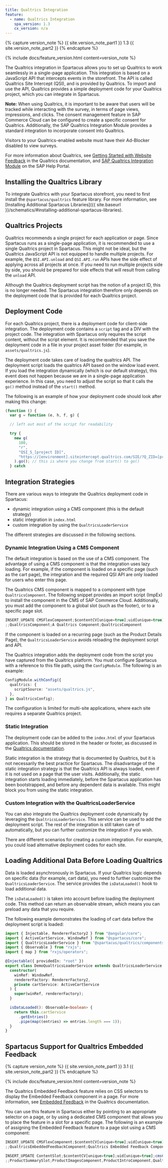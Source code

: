 ```yaml
---
title: Qualtrics Integration
feature:
  - name: Qualtrics Integration
    spa_version: 1.3
    cx_version: n/a
---
```


{% capture version_note %}
{{ site.version_note_part1 }} 1.3 {{ site.version_note_part2 }}
{% endcapture %}

{% include docs/feature_version.html content=version_note %}

The Qualtrics integration in Spartacus allows you to set up Qualtrics to work seamlessly in a single-page application. This integration is based on a JavaScript API that intercepts events in the storefront. The API is called Qualtrics Site Intercept (QSI), and is provided by Qualtrics. To import and use the API, Qualtrics provides a simple deployment code for your Qualtrics project, which you can integrate in Spartacus.

**Note:** When using Qualtrics, it is important to be aware that users will be tracked while interacting with the survey, in terms of page views, impressions, and clicks. The consent management feature in SAP Commerce Cloud can be configured to create a specific consent for Qualtrics. Additionally, the SAP Qualtrics Integration Module provides a standard integration to incorporate consent into Qualtrics.

Visitors to your Qualtrics-enabled website must have their Ad-Blocker disabled to view surveys.

For more information about Qualtrics, see [Getting Started with Website Feedback](https://www.qualtrics.com/support/website-app-feedback/getting-started-with-website-app-feedback/getting-started-with-website-feedback) in the Qualtrics documentation, and [SAP Qualtrics Integration Module](https://help.sap.com/viewer/50c996852b32456c96d3161a95544cdb/latest/en-US/8a849c5254db460e8eea4d7b9af39bff.html) on the SAP Help Portal.

## Installing the Qualtrics Library

To integrate Qualtrics with your Spartacus storefront, you need to first install the `@spartacus/qualtrics` feature library. For more information, see [Installing Additional Spartacus Libraries]({{ site.baseurl }}/schematics/#installing-additional-spartacus-libraries).

## Qualtrics Projects

Qualtrics recommends a single project for each application or page. Since Spartacus runs as a single-page application, it is recommended to use a single Qualtrics project in Spartacus. This might not be ideal, but the Qualtrics JavaScript API is not equipped to handle multiple projects. For example, the `QSI.API.unload` and `QSI.API.run` APIs have the side effect of applying across all projects at once. If you need to run multiple projects side by side, you should be prepared for side effects that will result from calling the `unload` API.

Although the Qualtrics deployment script has the notion of a project ID, this is no longer needed. The Spartacus integration therefore only depends on the deployment code that is provided for each Qualtrics project.

## Deployment Code

For each Qualtrics project, there is a deployment code for client-side integration. The deployment code contains a `script` tag and a DIV with the project code. The integration with Spartacus only requires the script content, without the script element. It is recommended that you save the deployment code in a file in your project asset folder (for example, in `assets/qualtrics.js`).

The deployment code takes care of loading the qualtrics API. The deployment script loads the qualtrics API based on the window load event. If you load the integration dynamically (which is our default strategy), this event does not happen because we are in a single-page application experience. In this case, you need to adjust the script so that it calls the `go()` method instead of the `start()` method.

The following is an example of how your deployment code should look after making this change:

```javascript
(function () {
  var g = function (e, h, f, g) {

  // left out most of the script for readability

  try {
    new g(
      100,
      "r",
      "QSI_S_[project ID]",
      "https://[environment].siteintercept.qualtrics.com/SIE/?Q_ZID=[project ID]"
    ).go(); // this is where you change from start() to go()
  } catch
```

## Integration Strategies

There are various ways to integrate the Qualtrics deployment code in Spartacus:

- dynamic integration using a CMS component (this is the default strategy)
- static integration in `index.html`
- custom integration by using the `QualtricsLoaderService`

The different strategies are discussed in the following sections.

### Dynamic Integration Using a CMS Component

The default integration is based on the use of a CMS component. The advantage of using a CMS component is that the integration uses lazy loading. For example, if the component is loaded on a specific page (such as the cart page), the integration and the required QSI API are only loaded for users who enter this page.

The Qualtrics CMS component is mapped to a component with type `QualtricsComponent`. The following snippet provides an import script (ImpEx) to install the component in the CMS of SAP Commerce Cloud. Additionally, you must add the component to a global slot (such as the footer), or to a specific page slot.

```ts
INSERT_UPDATE CMSFlexComponent;$contentCV[unique=true];uid[unique=true];name;flexType
;;QualtricsComponent;A Qualtrics Component;QualtricsComponent
```

If the component is loaded on a recurring page (such as the Product Details Page), the `QualtricsLoaderService` avoids reloading the deployment script and API.

The Qualtrics integration adds the deployment code from the script you have captured from the Qualtrics platform. You must configure Spartacus with a reference to this file path, using the `ConfigModule`. The following is an example:

```typescript
ConfigModule.withConfig({
  qualtrics: {
    scriptSource: "assets/qualtrics.js",
  },
} as QualtricsConfig);
```

The configuration is limited for multi-site applications, where each site requires a separate Qualtrics project.

### Static Integration

The deployment code can be added to the `index.html` of your Spartacus application. This should be stored in the header or footer, as discussed in the [Qualtrics documentation](https://www.qualtrics.com/support/website-app-feedback/common-use-cases/single-page-application/).

Static integration is the strategy that is documented by Qualtrics, but it is not necessarily the best practice for Spartacus. The disadvantage of the static integration strategy is that the Qualtrics API is always loaded, even if it is not used on a page that the user visits. Additionally, the static integration starts loading immediately, before the Spartacus application has been bootstrapped, and before any dependent data is available. This might block you from using the static integration.

### Custom Integration with the QualtricsLoaderService

You can also integrate the Qualtrics deployment code dynamically by leveraging the `QualtricsLoaderService`. This service can be used to add the deployment script. The rest of the integration is still taken care of automatically, but you can further customize the integration if you wish.

There are different scenarios for creating a custom integration. For example, you could load alternative deployment codes for each site.

## Loading Additional Data Before Loading Qualtrics

Data is loaded asynchronously in Spartacus. If your Qualtrics logic depends on specific data (for example, cart data), you need to further customize the `QualtricsLoaderService`. The service provides the `isDataLoaded()` hook to load additional data.

The `isDataLoaded()` is taken into account before loading the deployment code. This method can return an observable stream, which means you can preload any data that you require.

The following example demonstrates the loading of cart data before the deployment script is loaded:

```ts
import { Injectable, RendererFactory2 } from "@angular/core";
import { ActiveCartService, WindowRef } from "@spartacus/core";
import { QualtricsLoaderService } from "@spartacus/qualtrics/components";
import { Observable } from "rxjs";
import { map } from "rxjs/operators";

@Injectable({ providedIn: "root" })
export class DemoQualtricsLoaderService extends QualtricsLoaderService {
  constructor(
    winRef: WindowRef,
    rendererFactory: RendererFactory2,
    private cartService: ActiveCartService
  ) {
    super(winRef, rendererFactory);
  }

  isDataLoaded(): Observable<boolean> {
    return this.cartService
      .getEntries()
      .pipe(map((entries) => entries.length === 1));
  }
}
```

## Spartacus Support for Qualtrics Embedded Feedback

{% capture version_note %}
{{ site.version_note_part1 }} 3.1 {{ site.version_note_part2 }}
{% endcapture %}

{% include docs/feature_version.html content=version_note %}

The Qualtrics Embedded Feedback feature relies on CSS selectors to display the Embedded Feedback component in a page. For more information, see [Embedded Feedback](https://www.qualtrics.com/support/website-app-feedback/creatives-tab/creative-types/embedded-feedback/) in the Qualtrics documentation.

You can use this feature in Spartacus either by pointing to an appropriate selector on a page, or by using a dedicated CMS component that allows you to place the feature in a slot for a specific page. The following is an example of assigning the Embedded Feedback feature to a page slot using a CMS component:

```ts
INSERT_UPDATE CMSFlexComponent;$contentCV[unique=true];uid[unique=true];name;flexType
;;QualtricsEmbeddedFeedbackComponent;Qualtrics Embedded Feedback Component;QualtricsEmbeddedFeedbackComponent

INSERT_UPDATE ContentSlot;$contentCV[unique=true];uid[unique=true];cmsComponents(uid,$contentCV)
;;ProductSummarySlot;ProductImagesComponent,ProductIntroComponent,QualtricsEmbeddedFeedbackComponent,ProductSummaryComponent,VariantSelector,AddToCart,ConfigureProductComponent,AddToWishListComponent,StockNotificationComponent
```
